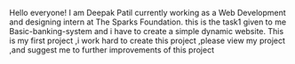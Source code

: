 Hello everyone!
I am Deepak Patil currently working as a Web Development and designing intern at The Sparks Foundation. this is the task1 given to me Basic-banking-system and i have to create a simple dynamic website. This is my first project ,i work hard to create this project ,please view my project ,and suggest me to further improvements of this project

